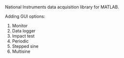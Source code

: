 National Instruments data acquisition library for MATLAB.

Adding GUI options:

1) Monitor
2) Data logger
3) Impact test
4) Periodic
5) Stepped sine
6) Multisine
